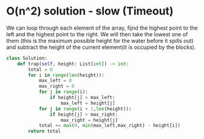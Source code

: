 # O(n^2) solution - slow (Timeout)
We can loop through each element of the array, fijnd the highest point to the left and the highest point to the right. We will then take the lowest one of them (this is the maximum possible height for the water before it spills out) and subtract the height of the current element(it is occupied by the blocks).
```python
class Solution:
    def trap(self, height: List[int]) -> int:
        total = 0
        for i in range(len(height)):
            max_left = 0
            max_right = 0
            for j in range(i):
                if height[j] > max_left:
                    max_left = height[j]
            for j in range(i + 1,len(height)):
                if height[j] > max_right:
                    max_right = height[j]
            total += max(0, min(max_left,max_right) - height[i])
        return total
```
